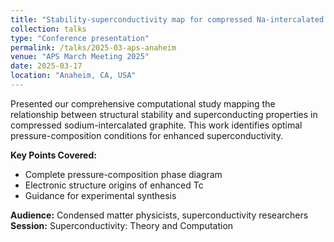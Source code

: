 ```yaml
---
title: "Stability-superconductivity map for compressed Na-intercalated graphite"
collection: talks
type: "Conference presentation"
permalink: /talks/2025-03-aps-anaheim
venue: "APS March Meeting 2025"
date: 2025-03-17
location: "Anaheim, CA, USA"
---
```


Presented our comprehensive computational study mapping the relationship between structural stability and superconducting properties in compressed sodium-intercalated graphite. This work identifies optimal pressure-composition conditions for enhanced superconductivity.

**Key Points Covered:**
- Complete pressure-composition phase diagram
- Electronic structure origins of enhanced Tc
- Guidance for experimental synthesis

**Audience:** Condensed matter physicists, superconductivity researchers
**Session:** Superconductivity: Theory and Computation